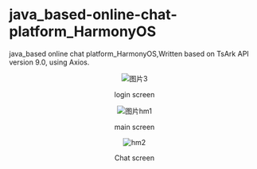 # java_based-online-chat-platform_HarmonyOS
java_based online chat platform_HarmonyOS,Written based on TsArk API version 9.0, using Axios.
<div align=center>
  
![图片3](https://github.com/user-attachments/assets/1c363249-8c0e-4ec4-8985-86498c4cf990)
<p align="center">login screen</p>

![图片hm1](https://github.com/user-attachments/assets/f5a5d07e-0042-4fed-8154-c0161855d8c5)
<p align="center">main screen</p>

![hm2](https://github.com/user-attachments/assets/f77b9d6e-0432-4f6f-8d40-11465da15314)
<p align="center">Chat screen</p>
</div>

